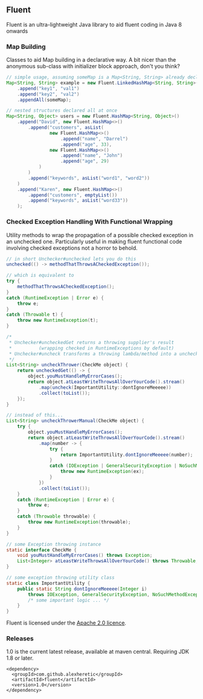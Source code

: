 Fluent
------

Fluent is an ultra-lightweight Java library to aid fluent coding in Java 8 onwards

### Map Building
Classes to aid Map building in a declarative way. A bit nicer than the anonymous sub-class with initializer block approach, don't you think?

```java
// simple usage, assuming someMap is a Map<String, String> already declared
Map<String, String> example = new Fluent.LinkedHashMap<String, String>()
    .append("key1", "val1")
    .append("key2", "val2")
    .appendAll(someMap);

// nested structures declared all at once
Map<String, Object> users = new Fluent.HashMap<String, Object>()
    .append("David", new Fluent.HashMap<>()
        .append("customers", asList(
                new Fluent.HashMap<>()
                    .append("name", "Darrel")
                    .append("age", 33),
                new Fluent.HashMap<>()
                    .append("name", "John")
                    .append("age", 29)
            )
        )
        .append("keywords", asList("word1", "word2"))
    )
    .append("Karen", new Fluent.HashMap<>()
        .append("customers", emptyList())
        .append("keywords", asList("word33"))
    );
```

### Checked Exception Handling With Functional Wrapping
Utility methods to wrap the propagation of a possible checked exception in an unchecked one. 
Particularly useful in making fluent functional code involving checked exceptions not a horror to behold.

```java
// in short Unchecker#unchecked lets you do this
unchecked(() -> methodThatThrowsACheckedException());

// which is equivalent to
try {
    methodThatThrowsACheckedException();
}
catch (RuntimeException | Error e) {
    throw e;
}
catch (Throwable t) {
    throw new RuntimeException(t);
}
```

```java
/*
 * Unchecker#uncheckedGet returns a throwing supplier's result
 *          (wrapping checked in RuntimeExceptions by default)
 * Unchecker#uncheck transforms a throwing lambda/method into a unchecked one
 */
List<String> uncheckThrower(CheckMe object) {
    return uncheckedGet(() -> {
        object.youMustHandleMyErrorCases();
        return object.atLeastWriteThrowsAllOverYourCode().stream()
            .map(uncheck(ImportantUtility::dontIgnoreMeeeee))
            .collect(toList());
    });
}

// instead of this...
List<String> uncheckThrowerManual(CheckMe object) {
    try {
        object.youMustHandleMyErrorCases();
        return object.atLeastWriteThrowsAllOverYourCode().stream()
            .map(number -> {
                try {
                    return ImportantUtility.dontIgnoreMeeeee(number);
                }
                catch (IOException | GeneralSecurityException | NoSuchMethodException ex) {
                    throw new RuntimeException(ex);
                }
            })
            .collect(toList());
    }
    catch (RuntimeException | Error e) {
        throw e;
    }
    catch (Throwable throwable) {
        throw new RuntimeException(throwable);
    }
}

// some Exception throwing instance
static interface CheckMe {
    void youMustHandleMyErrorCases() throws Exception;
    List<Integer> atLeastWriteThrowsAllOverYourCode() throws Throwable;
}

// some exception throwing utility class
static class ImportantUtility {
    public static String dontIgnoreMeeeee(Integer i)
        throws IOException, GeneralSecurityException, NoSuchMethodException {
        /* some important logic ... */
    }
}
```


Fluent is licensed under the [Apache 2.0 licence](http://www.apache.org/licenses/LICENSE-2.0.html).

### Releases

1.0 is the current latest release, available at maven central. Requiring JDK 1.8 or later.

```
<dependency>
  <groupId>com.github.alexheretic</groupId>
  <artifactId>fluent</artifactId>
  <version>1.0</version>
</dependency>
```